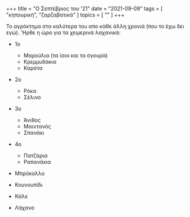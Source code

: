 +++
title = "Ο Σεπτέβριος του '21"
date = "2021-09-09"
tags = [ "κηπουρική", "ζαρζαβατικά" ]
topics = [ "" ]
+++

Το αγρόκτημα στα καλύτερα του απο κάθε άλλη χρονιά (που το έχω δει εγώ). 'Ηρθε η ώρα για τα χειμερινά λαχανικά:

-   1ο
    -   Μαρούλια (τα ίσια και τα σγουρά)
    -   Κρεμμυδάκια
    -   Καρότα
-   2ο
    -   Ρόκα
    -   Σέλινο
-   3ο
    -   Άνιθος
    -   Μαιντανός
    -   Σπανάκι
-   4ο
    -   Πατζάρια
    -   Ραπανάκια

-   Μπρόκολλο
-   Κουνουπίδι
-   Κάλε
-   Λάχανο
